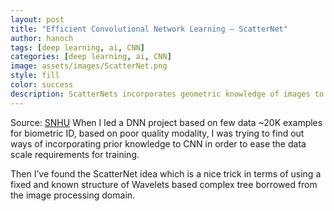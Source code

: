 ```yaml
---
layout: post
title: "Efficient Convolutional Network Learning — ScatterNet" 
author: hanoch
tags: [deep learning, ai, CNN]
categories: [deep learning, ai, CNN]
image: assets/images/ScatterNet.png
style: fill
color: success
description: ScatterNets incorporates geometric knowledge of images to produce discriminative and invariant features. The same outcome as CNN's first layers hold.
---
```


Source: [SNHU](https://medium.com/@hanoch.kremer/efficient-convolutional-network-learning-scatternet-648dd672818c)
When I led a DNN project based on few data ~20K examples for biometric ID, based on poor quality modality, 
I was trying to find out ways of incorporating prior knowledge to CNN in order to ease the data scale 
requirements for training. 

Then I’ve found the ScatterNet idea which is a nice trick in terms of using a fixed and known 
structure of Wavelets based complex tree borrowed from the image processing domain.